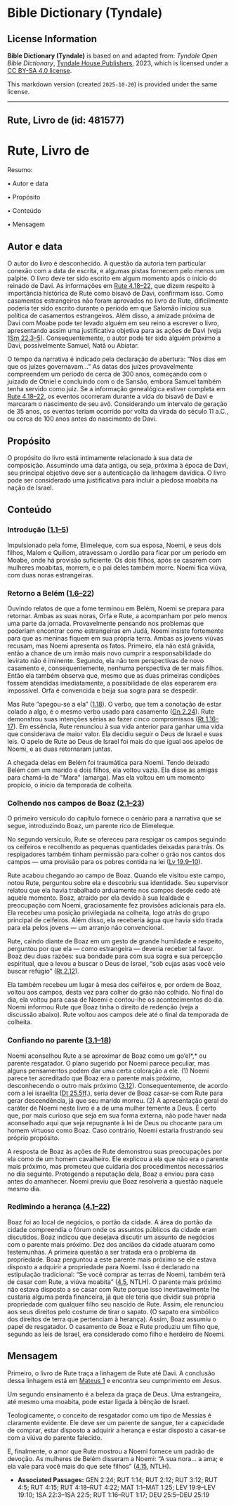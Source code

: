 # Bible Dictionary (Tyndale)

## License Information

**Bible Dictionary (Tyndale)** is based on and adapted from: _Tyndale Open Bible Dictionary_, [Tyndale House Publishers](https://tyndaleopenresources.com/), 2023, which is licensed under a [CC BY-SA 4.0 license](https://creativecommons.org/licenses/by-sa/4.0/legalcode.en).

This markdown version (created `2025-10-20`) is provided under the same license.



--------------------------------

## Rute, Livro de (id: 481577)

Rute, Livro de
==============

Resumo:

• Autor e data

• Propósito

• Conteúdo

• Mensagem

Autor e data
------------

O autor do livro é desconhecido. A questão da autoria tem particular conexão com a data de escrita, e algumas pistas fornecem pelo menos um palpite. O livro deve ter sido escrito em algum momento após o início do reinado de Davi. As informações em [Rute 4\.18–22](https://ref.ly/Ruth4:18-Ruth4:22), que dizem respeito à importância histórica de Rute como bisavó de Davi, confirmam isso. Como casamentos estrangeiros não foram aprovados no livro de Rute, dificilmente poderia ter sido escrito durante o período em que Salomão iniciou sua política de casamentos estrangeiros. Além disso, a amizade próxima de Davi com Moabe pode ter levado alguém em seu reino a escrever o livro, apresentando assim uma justificativa objetiva para as ações de Davi (veja [1Sm 22\.3–5](https://ref.ly/1Sam22:3-1Sam22:5)). Consequentemente, o autor pode ter sido alguém próximo a Davi, possivelmente Samuel, Natã ou Abiatar.

O tempo da narrativa é indicado pela declaração de abertura: “Nos dias em que os juízes governavam...” As datas dos juízes provavelmente compreendem um período de cerca de 300 anos, começando com o juizado de Otniel e concluindo com o de Sansão, embora Samuel também tenha servido como juiz. Se a informação genealógica estiver completa em [Rute 4\.18–22](https://ref.ly/Ruth4:18-Ruth4:22), os eventos ocorreram durante a vida do bisavô de Davi e marcaram o nascimento de seu avô. Considerando um intervalo de geração de 35 anos, os eventos teriam ocorrido por volta da virada do século 11 a.C., ou cerca de 100 anos antes do nascimento de Davi.

Propósito
---------

O propósito do livro está intimamente relacionado à sua data de composição. Assumindo uma data antiga, ou seja, próxima à época de Davi, seu principal objetivo deve ser a autenticação da linhagem davídica. O livro pode ser considerado uma justificativa para incluir a piedosa moabita na nação de Israel.

Conteúdo
--------

### Introdução ([1\.1–5](https://ref.ly/Ruth1:1-Ruth1:5))

Impulsionado pela fome, Elimeleque, com sua esposa, Noemi, e seus dois filhos, Malom e Quiliom, atravessam o Jordão para ficar por um período em Moabe, onde há provisão suficiente. Os dois filhos, após se casarem com mulheres moabitas, morrem, e o pai deles também morre. Noemi fica viúva, com duas noras estrangeiras.

### Retorno a Belém ([1\.6–22](https://ref.ly/Ruth1:6-Ruth1:22))

Ouvindo relatos de que a fome terminou em Belém, Noemi se prepara para retornar. Ambas as suas noras, Orfa e Rute, a acompanham por pelo menos uma parte da jornada. Provavelmente pensando nos problemas que poderiam encontrar como estrangeiras em Judá, Noemi insiste fortemente para que as meninas fiquem em sua própria terra. Ambas as jovens viúvas recusam, mas Noemi apresenta os fatos. Primeiro, ela não está grávida, então a chance de um irmão mais novo cumprir a responsabilidade do levirato não é iminente. Segundo, ela não tem perspectivas de novo casamento e, consequentemente, nenhuma perspectiva de ter mais filhos. Então ela também observa que, mesmo que as duas primeiras condições fossem atendidas imediatamente, a possibilidade de elas esperarem era impossível. Orfa é convencida e beija sua sogra para se despedir.

Mas Rute “apegou\-se a ela” ([1\.18](https://ref.ly/Ruth1:18)). O verbo, que tem a conotação de estar colado a algo, é o mesmo verbo usado para casamento ([Gn 2\.24](https://ref.ly/Gen2:24)). Rute demonstrou suas intenções sérias ao fazer cinco compromissos ([Rt 1\.16–17](https://ref.ly/Ruth1:16-Ruth1:17)). Em essência, Rute renunciou à sua vida anterior para ganhar uma vida que considerava de maior valor. Ela decidiu seguir o Deus de Israel e suas leis. O apelo de Rute ao Deus de Israel foi mais do que igual aos apelos de Noemi, e as duas retornaram juntas.

A chegada delas em Belém foi traumática para Noemi. Tendo deixado Belém com um marido e dois filhos, ela voltou vazia. Ela disse às amigas para chamá\-la de "Mara" (amarga). Mas ela voltou em um momento propício, o início da temporada de colheita.

### Colhendo nos campos de Boaz ([2\.1–23](https://ref.ly/Ruth2:1-Ruth2:23))

O primeiro versículo do capítulo fornece o cenário para a narrativa que se segue, introduzindo Boaz, um parente rico de Elimeleque.

No segundo versículo, Rute se ofereceu para respigar os campos seguindo os ceifeiros e recolhendo as pequenas quantidades deixadas para trás. Os respigadores também tinham permissão para colher o grão nos cantos dos campos — uma provisão para os pobres contida na lei ([Lv 19\.9–10](https://ref.ly/Lev19:9-Lev19:10)).

Rute acabou chegando ao campo de Boaz. Quando ele visitou este campo, notou Rute, perguntou sobre ela e descobriu sua identidade. Seu supervisor relatou que ela havia trabalhado arduamente nos campos desde cedo até aquele momento. Boaz, atraído por ela devido à sua lealdade e preocupação com Noemi, graciosamente fez provisões adicionais para ela. Ela recebeu uma posição privilegiada na colheita, logo atrás do grupo principal de ceifeiros. Além disso, ela receberia água que havia sido tirada para ela pelos jovens — um arranjo não convencional.

Rute, caindo diante de Boaz em um gesto de grande humildade e respeito, perguntou por que ela — como estrangeira — deveria receber tal favor. Boaz deu duas razões: sua bondade para com sua sogra e sua percepção espiritual, que a levou a buscar o Deus de Israel, “sob cujas asas você veio buscar refúgio” ([Rt 2\.12](https://ref.ly/Ruth2:12)).

Ela também recebeu um lugar à mesa dos ceifeiros e, por ordem de Boaz, voltou aos campos, desta vez para colher do grão não colhido. No final do dia, ela voltou para casa de Noemi e contou\-lhe os acontecimentos do dia. Noemi informou Rute que Boaz tinha o direito de redenção (veja a discussão abaixo). Rute voltou aos campos dele até o final da temporada de colheita.

### Confiando no parente ([3\.1–18](https://ref.ly/Ruth3:1-Ruth3:18))

Noemi aconselhou Rute a se aproximar de Boaz como um go’el*,* ou parente resgatador. O plano sugerido por Noemi parece peculiar, mas alguns pensamentos podem dar uma certa coloração a ele. (1\) Noemi parece ter acreditado que Boaz era o parente mais próximo, desconhecendo o outro mais próximo ([3\.12](https://ref.ly/Ruth3:12)). Consequentemente, de acordo com a lei israelita ([Dt 25\.5ff](https://ref.ly/Deut25:5-Deut25:19).), seria dever de Boaz casar\-se com Rute para gerar descendência, já que seu marido morreu. (2\) A apresentação geral do caráter de Noemi neste livro é a de uma mulher temente a Deus. É certo que, por mais curioso que seja em sua forma externa, não pode haver nada aconselhado aqui que seja repugnante à lei de Deus ou chocante para um homem virtuoso como Boaz. Caso contrário, Noemi estaria frustrando seu próprio propósito.

A resposta de Boaz às ações de Rute demonstrou suas preocupações por ela como de um homem cavalheiro. Ele explicou a ela que não era o parente mais próximo, mas prometeu que cuidaria dos procedimentos necessários no dia seguinte. Protegendo a reputação dela, Boaz a enviou para casa antes do amanhecer. Noemi previu que Boaz resolveria a questão naquele mesmo dia.

### Redimindo a herança ([4\.1–22](https://ref.ly/Ruth4:1-Ruth4:22))

Boaz foi ao local de negócios, o portão da cidade. A área do portão da cidade compreendia o fórum onde os assuntos públicos da cidade eram discutidos. Boaz indicou que desejava discutir um assunto de negócios com o parente mais próximo. Dez dos anciãos da cidade atuaram como testemunhas. A primeira questão a ser tratada era o problema da propriedade. Boaz perguntou a este parente mais próximo se ele estava disposto a adquirir a propriedade para Noemi. Isso é declarado na estipulação tradicional: “Se você comprar as terras de Noemi, também terá de casar com Rute, a viúva moabita” ([4\.5](https://ref.ly/Ruth4:5), NTLH). O parente mais próximo não estava disposto a se casar com Rute porque isso inevitavelmente lhe custaria alguma perda financeira, já que ele teria que dividir sua própria propriedade com qualquer filho seu nascido de Rute. Assim, ele renunciou aos seus direitos pelo costume de tirar o sapato. (O sapato era simbólico dos direitos de terra que pertenciam à herança). Assim, Boaz assumiu o papel de resgatador. O casamento de Boaz e Rute produziu um filho que, segundo as leis de Israel, era considerado como filho e herdeiro de Noemi.

Mensagem
--------

Primeiro, o livro de Rute traça a linhagem de Rute até Davi. A conclusão dessa linhagem está em [Mateus 1](https://ref.ly/Matt1:1-Matt1:25) e encontra seu cumprimento em Jesus.

Um segundo ensinamento é a beleza da graça de Deus. Uma estrangeira, até mesmo uma moabita, pode estar ligada à bênção de Israel.

Teologicamente, o conceito de resgatador como um tipo de Messias é claramente evidente. Ele deve ser um parente de sangue, ter a capacidade de comprar, estar disposto a adquirir a herança e estar disposto a casar\-se com a viúva do parente falecido.

E, finalmente, o amor que Rute mostrou a Noemi fornece um padrão de devoção. As mulheres de Belém disseram a Noemi: “A sua nora... a ama; e ela vale para você mais do que sete filhos” ([4\.15](https://ref.ly/Ruth4:15), NTLH).

* **Associated Passages:** GEN 2:24; RUT 1:14; RUT 2:12; RUT 3:12; RUT 4:5; RUT 4:15; RUT 4:18–RUT 4:22; MAT 1:1–MAT 1:25; LEV 19:9–LEV 19:10; 1SA 22:3–1SA 22:5; RUT 1:16–RUT 1:17; DEU 25:5–DEU 25:19


